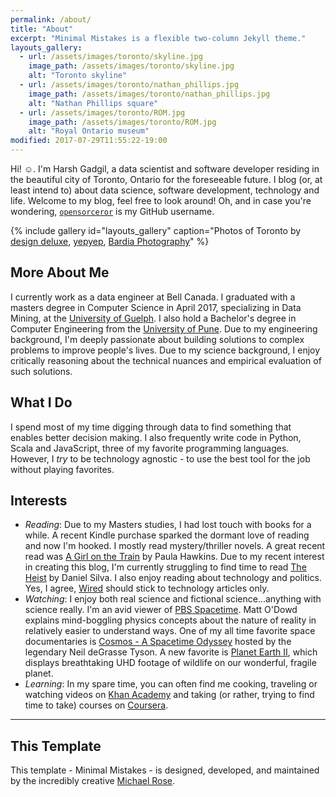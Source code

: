 ```yaml
---
permalink: /about/
title: "About"
excerpt: "Minimal Mistakes is a flexible two-column Jekyll theme."
layouts_gallery:
  - url: /assets/images/toronto/skyline.jpg
    image_path: /assets/images/toronto/skyline.jpg
    alt: "Toronto skyline"
  - url: /assets/images/toronto/nathan_phillips.jpg
    image_path: /assets/images/toronto/nathan_phillips.jpg
    alt: "Nathan Phillips square"
  - url: /assets/images/toronto/ROM.jpg
    image_path: /assets/images/toronto/ROM.jpg
    alt: "Royal Ontario museum"
modified: 2017-07-29T11:55:22-19:00
---
```


Hi! :relaxed:. I'm Harsh Gadgil, a data scientist and software developer residing in the beautiful city of Toronto, Ontario for the foreseeable future. I blog (or, at least intend to) about data science, software development, technology and life. Welcome to my blog, feel free to look around! Oh, and in case you're wondering, [`opensorceror`](https://github.com/opensorceror) is my GitHub username.

{% include gallery id="layouts_gallery" caption="Photos of Toronto by [design deluxe](https://www.flickr.com/photos/hdrdeluxe/6075814024/in/photolist-afU8Qd-oPRq5J-Rop6jY-3cVg2-b7YycX-vXbzBa-8T8FnZ-dnpJef-dXAt6h-o6Znsm-nJ8yFe-cjw5RJ-7U3mY5-7WQLUa-U4SAtt-5qM6wx-9RomD8-gxcNEZ-ahYL8G-DPg7jM-pjjGsq-6fTwHf-5amyJi-tKqtUB-VRKq3R-cfwFah-Ud5zVn-dk1GC9-9UmAvF-UGHVo8-8icS-TT8dpp-94rQv-pFT4H5-5uRbFQ-6sq2w-qtoAHq-eLsxah-5nnPHT-9a5g5d-rBPZVa-tyu4ve-5bHPyc-cKjLgo-qCRw7F-2oVgx-nsvDqg-nuXVyc-fiLRFE-eH6HXY), [yepyep](https://www.flickr.com/photos/rstiller/36042600966/in/photolist-WUXKyA-X8aJLs-Txf6eR-64LuF9-V4KW2u-r8aykG-WTBxvj-avciG8-pmzjMo-6bq9DZ-pmzjY5-UqrD54-qbSYGw-obTdqJ-9iVuME-VsiGJ5-hZ1eDD-WLHPZk-623Bav-TnT3eQ-UqrNFD-r6pGQt-UqrGBe-is9Nfv-psqqbm-Vpjyu3-opf6z8-4ipFEv-qK7GSV-VsVi2j-phWm31-TXmMhq-ipTy24-os34hw-ojPLTA-VCX6fU-i38dDi-W9jNxe-7kReq-2UqYJD-Rrw2dS-THaeFf-VstcKR-Qoury7-WHA3kN-dPC9oE-a8f1Ve-ipTxGX-VQTz91-pH2S3W), [Bardia Photography](https://www.flickr.com/photos/bardia_photowork/8195330318/in/photolist-ducdbA-UEtZtj-X5kNtq-TUboHg-nQLkWw-W5QaiC-94mkbf-SpKW4w-qg2yQ9-TUboKv-s5HJ81-odLHVz-WmagAa-piUWHg-pktQf4-Wm9YMF-pGZ7Hx-oyQqjV-pCDE1g-vhHbY-cLy3jm-pmpSDe-WxQqtR-oKaDr4-VLpFeU-WhSTkE-4GPQUk-rrkztZ-Vu3hUB-6PHWpS-Ug3p49-S8Y3mK-8eJRgF-pqPmK5-UCCZvs-avsyTa-8eNdx3-94nd4Q-SpKVJy-nmWCWu-pgvpy1-Tm3hWK-poW2pQ-qt8oGF-94irbe-94mTNW-94n6Zf-hF4DeX-Va6QDr-5hkYjd)" %}
<!--
[Install the Theme]({{ "/docs/quick-start-guide/" | absolute_url }}){: .btn .btn--success .btn--large} -->

## More About Me

I currently work as a data engineer at Bell Canada. I graduated with a masters degree in Computer Science in April 2017, specializing in Data Mining, at the [University of Guelph](http://www.uoguelph.ca/). I also hold a Bachelor's degree in Computer Engineering from the [University of Pune](http://www.unipune.ac.in/). Due to my engineering background, I'm deeply passionate about building solutions to complex problems to improve people's lives. Due to my science background, I enjoy critically reasoning about the technical nuances and empirical evaluation of such solutions.

## What I Do

I spend most of my time digging through data to find something that enables better decision making. I also frequently write code in Python, Scala and JavaScript, three of my favorite programming languages. However, I *try* to be technology agnostic - to use the best tool for the job without playing favorites.

## Interests

- *Reading*: Due to my Masters studies, I had lost touch with books for a while. A recent Kindle purchase sparked the dormant love of reading and now I'm hooked. I mostly read mystery/thriller novels. A great recent read was [A Girl on the Train](https://www.goodreads.com/choiceawards/best-mystery-thriller-books-2015) by Paula Hawkins. Due to my recent interest in creating this blog, I'm currently struggling to find time to read [The Heist](https://www.goodreads.com/book/show/18730158-the-heist?from_search=true) by Daniel Silva. I also enjoy reading about technology and politics. Yes, I agree, [Wired](https://www.wired.com/) should stick to technology articles only.
- *Watching*: I enjoy both real science and fictional science...anything with science really. I'm an avid viewer of [PBS Spacetime](https://www.youtube.com/channel/UC7_gcs09iThXybpVgjHZ_7g). Matt O'Dowd explains mind-boggling physics concepts about the nature of reality in relatively easier to understand ways. One of my all time favorite space documentaries is [Cosmos - A Spacetime Odyssey](http://www.imdb.com/title/tt2395695/) hosted by the legendary Neil deGrasse Tyson. A new favorite is [Planet Earth II](http://www.imdb.com/title/tt5491994/), which displays breathtaking UHD footage of wildlife on our wonderful, fragile planet.
- *Learning*: In my spare time, you can often find me cooking, traveling or watching videos on [Khan Academy](https://www.khanacademy.org/) and taking (or rather, trying to find time to take) courses on [Coursera](https://www.coursera.org/).     

---

## This Template
This template - Minimal Mistakes - is designed, developed, and maintained by the incredibly creative [Michael Rose](https://mademistakes.com/).

